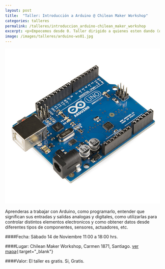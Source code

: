 ```yaml
---
layout: post
title:  "Taller: Introducción a Arduino @ Chilean Maker Workshop"
categories: talleres
permalink: /talleres/introduccion_arduino-chilean_maker_workshop
excerpt: <p>Empecemos desde 0. Taller dirigido a quienes esten dando (o quieran dar) los primeros pasos con Arduino. Pero este no es el típico taller de introducción, vamos a dedicarle suficiente tiempo y energía a todos los temas importantes para que aprendas de una buena vez a trabajar con esta plataforma.</p><p>El taller no tiene costo (tampoco tiene precio). Debes llevar tu propio arduino y computador, y si tienes componentes electronicos que aportar, llevalos, la idea es compartir e intercambiar.</p>
image: /images/talleres/arduino-ws01.jpg
---
```


![arduino](/images/talleres/arduino-ws01.jpg)

Aprenderas a trabajar con Arduino, como programarlo, entender que significan sus entradas y salidas analogas y digitales, como utilizarlas para controlar distintos elementos electronicos y como obtener datos desde diferentes tipos de componentes, sensores, actuadores, etc.

####Fecha:
Sábado 14 de Noviembre
11:00 a 18:00 hrs.

####Lugar:
Chilean Maker Workshop, Carmen 1871, Santiago.
[ver mapa](https://www.google.cl/maps/place/Carmen+1871,+Santiago,+Regi%C3%B3n+Metropolitana/@-33.4694611,-70.6385886,17z/data=!3m1!4b1!4m2!3m1!1s0x9662c5437454a67d:0x54d47c8b1acc722b){:target="_blank"}

####Valor:
El taller es gratis. Si, Gratis.
